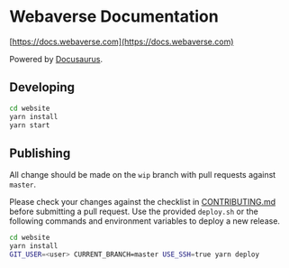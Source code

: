 # Webaverse Documentation

[https://docs.webaverse.com](https://docs.webaverse.com)

Powered by [Docusaurus](https://docusaurus.io/).

## Developing

```bash
cd website
yarn install
yarn start
```

## Publishing

All change should be made on the `wip` branch with pull requests against `master`.

Please check your changes against the checklist in [CONTRIBUTING.md](https://github.com/webaverse/docs/blob/master/CONTRIBUTING.md) before submitting a pull request.
Use the provided `deploy.sh` or the following commands and environment variables to deploy a new release.

```bash
cd website
yarn install
GIT_USER=<user> CURRENT_BRANCH=master USE_SSH=true yarn deploy
```
